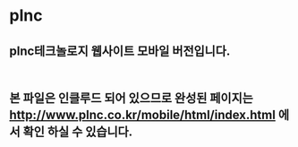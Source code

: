 # plnc
## plnc테크놀로지 웹사이트 모바일 버전입니다.<br><br>

## 본 파일은 인클루드 되어 있으므로 완성된 페이지는 http://www.plnc.co.kr/mobile/html/index.html 에서 확인 하실 수 있습니다.
